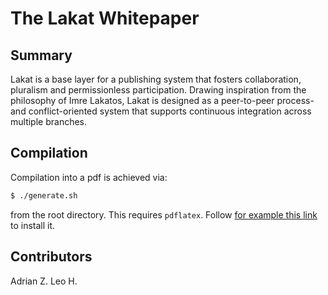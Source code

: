 # The Lakat Whitepaper

## Summary
Lakat is a base layer for a publishing system that fosters collaboration, pluralism and permissionless participation. Drawing inspiration from the philosophy of Imre Lakatos, Lakat is designed as a peer-to-peer process- and conflict-oriented system that supports continuous integration across multiple branches. 


## Compilation
Compilation into a pdf is achieved via:
```sh
$ ./generate.sh
``` 
from the root directory. This requires `pdflatex`. Follow [for example this link](https://gist.github.com/rain1024/98dd5e2c6c8c28f9ea9d) to install it.

## Contributors

Adrian Z.
Leo H.
